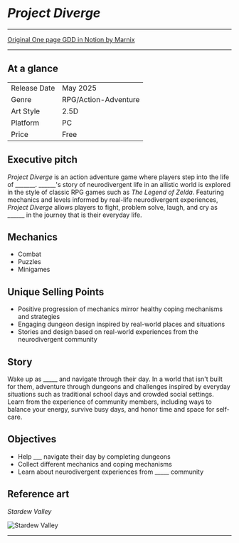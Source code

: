 # *Project Diverge*

---

[Original One page GDD in Notion by Marnix](https://marnixwyns.notion.site/One-page-GDD-495ce2b9cd8f4d62b0d5e416dd33f1f2)

---

## At a glance

|  |  |
| ------------- | ------------- |
| Release Date | May 2025 |
| Genre | RPG/Action-Adventure |
| Art Style | 2.5D |
| Platform | PC |
| Price | Free |

## Executive pitch

*Project Diverge* is an action adventure game where players step into the life of _______. ______'s story of neurodivergent life in an allistic world is explored in the style of classic RPG games such as *The Legend of Zelda*. Featuring mechanics and levels informed by real-life neurodivergent experiences, *Project Diverge* allows players to fight, problem solve, laugh, and cry as ______ in the journey that is their everyday life.

## Mechanics

- Combat
- Puzzles
- Minigames

## Unique Selling Points

- Positive progression of mechanics mirror healthy coping mechanisms and strategies
- Engaging dungeon design inspired by real-world places and situations
- Stories and design based on real-world experiences from the neurodivergent community

## Story

Wake up as _____ and navigate through their day. In a world that isn't built for them, adventure through dungeons and challenges inspired by everyday situations such as traditional school days and crowded social settings. Learn from the experience of community members, including ways to balance your energy, survive busy days, and honor time and space for self-care. 

## Objectives

- Help ___ navigate their day by completing dungeons
- Collect different mechanics and coping mechanisms
- Learn about neurodivergent experiences from _____ community

## Reference art
*Stardew Valley*

![Stardew Valley](https://media.wired.com/photos/65de6b587f1f5ec3f36a117e/191:100/w_1280,c_limit/Stardew-Valley-Update-Announcement-Gear-Multiplayer_Screenshot2.jpg)

---

